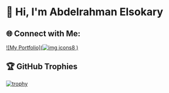 # 👋 Hi, I'm Abdelrahman Elsokary

## 🌐 **Connect with Me:**  

[![My Portfolio](![img icons8](https://github.com/user-attachments/assets/04860756-a142-4514-95c8-c412510479fe)
)]([https://your-link-url.com](https://www.linkedin.com/in/abdulrahman-elsokary-29036930a/))







## 🏆 GitHub Trophies

[![trophy](https://github-profile-trophy.vercel.app/?username=AbdelrahmanELsokary&theme=dracula&no-bg=true&no-frame=true)](https://github.com/ryo-ma/github-profile-trophy)
